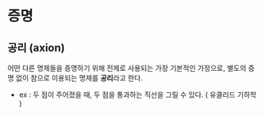# 증명

## 공리 (axion)

어떤 다른 명제들을 증명하기 위해 전제로 사용되는 가장 기본적인 가정으로, 별도의 증명 없이 참으로 이용되는 명제를 **공리**라고 한다.

* ex : 두 점이 주어졌을 때, 두 점을 통과하는 직선을 그릴 수 있다. ( 유클리드 기하학 )

